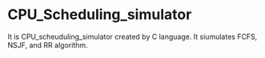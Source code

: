 # CPU_Scheduling_simulator


It is CPU_scheuduling_simulator created by C language. It siumulates FCFS, NSJF, and RR algorithm.  


